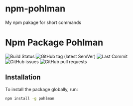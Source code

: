 # npm-pohlman
My npm pakage for short commands


# Npm Package Pohlman

![Build Status](https://github.com/Ridvan-bot/npm-pohlman/actions/workflows/deploy.yml/badge.svg)
![GitHub tag (latest SemVer)](https://img.shields.io/github/v/tag/Ridvan-bot/npm-pohlman?label=version&sort=semver)
![Last Commit](https://img.shields.io/github/last-commit/Ridvan-bot/npm-pohlmann)
![GitHub issues](https://img.shields.io/github/issues/Ridvan-bot/npm-pohlman)
![GitHub pull requests](https://img.shields.io/github/issues-pr/Ridvan-bot/npm-pohlman)

## Installation

To install the package globally, run:

```sh
npm install -g pohlman